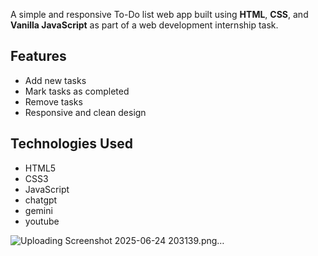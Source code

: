 A simple and responsive To-Do list web app built using **HTML**, **CSS**, and **Vanilla JavaScript** as part of a web development internship task.

## Features
- Add new tasks
- Mark tasks as completed
- Remove tasks
- Responsive and clean design

## Technologies Used
- HTML5
- CSS3
- JavaScript
- chatgpt
- gemini
- youtube

![Uploading Screenshot 2025-06-24 203139.png…]()


